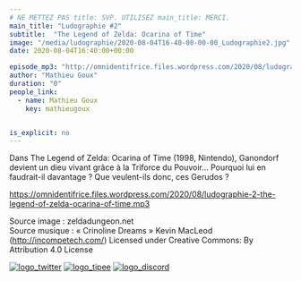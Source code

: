 ```yaml
---
# NE METTEZ PAS title: SVP. UTILISEZ main_title: MERCI.
main_title: "Ludographie #2"
subtitle:  "The Legend of Zelda: Ocarina of Time"
image: "/media/ludographie/2020-08-04T16-40-00-00-00_Ludographie2.jpg"
date: 2020-08-04T16:40:00+00:00

episode_mp3: "http://omnidentifrice.files.wordpress.com/2020/08/ludographie-2-the-legend-of-zelda-ocarina-of-time.mp3"
author: "Mathieu Goux"
duration: "0"
people_link: 
  - name: Mathieu Goux
    key: mathieugoux


is_explicit: no
---
```


<PodcastHeader/>

<!-- ECRIRE LA DESCRIPTION DE L'EPISODE SOUS CETTE LIGNE -->
<p>Dans The Legend of Zelda: Ocarina of Time (1998, Nintendo), Ganondorf devient un dieu vivant grâce à la Triforce du Pouvoir… Pourquoi lui en faudrait-il davantage ? Que veulent-ils donc, ces Gerudos ?</p>
<p></p>
<a href="https://omnidentifrice.files.wordpress.com/2020/08/ludographie-2-the-legend-of-zelda-ocarina-of-time.mp3" rel="nofollow">https://omnidentifrice.files.wordpress.com/2020/08/ludographie-2-the-legend-of-zelda-ocarina-of-time.mp3</a>
 
 
 
 
 
 
<p>Source image : zeldadungeon.net<br>
Source musique : «&nbsp;Crinoline Dreams&nbsp;» Kevin MacLeod (<a title="http://incompetech.com/" href="http://incompetech.com/" rel="nofollow">http://incompetech.com/</a>) Licensed under Creative Commons: By Attribution 4.0 License</p>


<tr>
<td><a href="https://twitter.com/Gouximan" rel="nofollow"><img src="https://ludographiepodcast.files.wordpress.com/2020/08/logo_twitter-1.png?w=750" alt="logo_twitter"></a></td>
<td><a href="http://fr.tipeee.com/calvinball" rel="nofollow"><img src="https://ludographiepodcast.files.wordpress.com/2020/08/logo_tipee-1.png?w=750" alt="logo_tipee"></a></td>
<td><a href="https://discord.com/invite/4RnA9v7" rel="nofollow"><img src="https://ludographiepodcast.files.wordpress.com/2020/08/logo_discord-1.png?w=750" alt="logo_discord"></a></td>
</tr>


 
<p></p>



